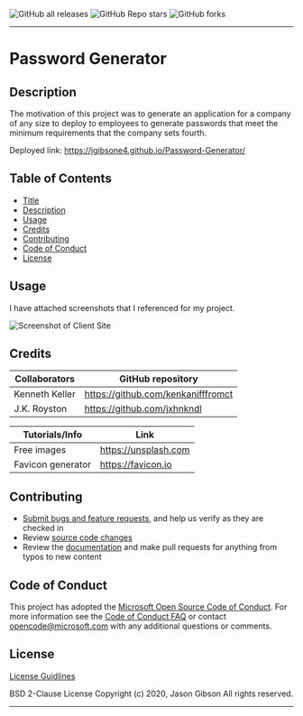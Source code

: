 ![GitHub all releases](https://img.shields.io/github/downloads/jgibsone4/jgibsone4.github.io/total?style=flat-square)
![GitHub Repo stars](https://img.shields.io/github/stars/jgibsone4/jgibsone4.github.io?style=flat-square)
![GitHub forks](https://img.shields.io/github/forks/jgibsone4/jgibsone4.github.io?style=social)

---

# Password Generator


## Description 

The motivation of this project was to generate an application for a company of any size to deploy to employees to generate passwords that meet the minimum requirements that the company sets fourth.  


Deployed link:
https://jgibsone4.github.io/Password-Generator/


## Table of Contents

* [Title](#password-generator)
* [Description](#description)
* [Usage](#usage)
* [Credits](#credits)
* [Contributing](#contributing)
* [Code of Conduct](#code-of-conduct)
* [License](#license)


## Usage 

I have attached screenshots that I referenced for my project.

![Screenshot of Client Site](https://github.com/jgibsone4/jgibsone4-urhw2/blob/main/Assets/768-contact.png)




## Credits

Collaborators                                   | GitHub repository
------------                                    | -------------
Kenneth Keller                                  | https://github.com/kenkanifffromct
J.K. Royston                                    | https://github.com/jxhnkndl


Tutorials/Info                                  | Link
------------                                    | -------------
Free images                                     | https://unsplash.com 
Favicon generator                               | https://favicon.io


## Contributing

* [Submit bugs and feature requests](https://github.com/jgibsone4/Password-Generator/issues), and help us verify as they are checked in
* Review [source code changes](https://github.com/jgibsone4/Password-Generator/pulls)
* Review the [documentation](https://github.com/jgibsone4/Password-Generator) and make pull requests for anything from typos to new content


## Code of Conduct

This project has adopted the [Microsoft Open Source Code of Conduct](https://opensource.microsoft.com/codeofconduct/). For more information see the [Code of Conduct FAQ](https://opensource.microsoft.com/codeofconduct/faq/) or contact [opencode@microsoft.com](mailto:opencode@microsoft.com) with any additional questions or comments.


## License

[License Guidlines](/License.txt)

BSD 2-Clause License
Copyright (c) 2020, Jason Gibson
All rights reserved.

---

